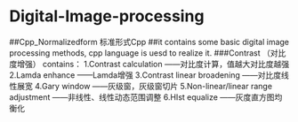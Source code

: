 # Digital-Image-processing
##Cpp_Normalizedform
标准形式Cpp
##it contains some basic digital image processing methods, cpp language is uesd to realize it.
###Contrast  （对比度增强） contains：
1.Contrast calculation                    ——对比度计算，值越大对比度越强
2.Lamda enhance                           ——Lamda增强
3.Contrast linear broadening              ——对比度线性展宽
4.Gary window                             ——灰级窗，灰级窗切片
5.Non-linear/linear range adjustment      ——非线性、线性动态范围调整
6.HIst equalize                           ——灰度直方图均衡化
